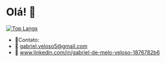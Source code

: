 # Olá! 👋

[![Top Langs](https://github-readme-stats.vercel.app/api/top-langs/?username=melokn&layout=donut&theme=vue-dark&show_icons=true&include_all_commits=true&cache_seconds=0)](https://github.com/anuraghazra/github-readme-stats)


 - 📲Contato:
 - 📩 gabriel.veloso5@gmail.com 
 - 🔗 www.linkedin.com/in/gabriel-de-melo-veloso-1876782b6


<!--
**GabrielMelo2/GabrielMelo2** is a ✨ _special_ ✨ repository because i `README.md` (this file) appears on your GitHub profile.

Here are some ideas to get you started:
- 🔭 I’m currently working on ...
- 🌱 I’m currently learning ...
- 👯 I’m looking to collaborate on ...
- 🤔 I’m looking for help with ...
- 💬 Ask me about ...
- 📫 How to reach me: ...
- 😄 Pronouns: ...
- ⚡ Fun fact: ...
-->
